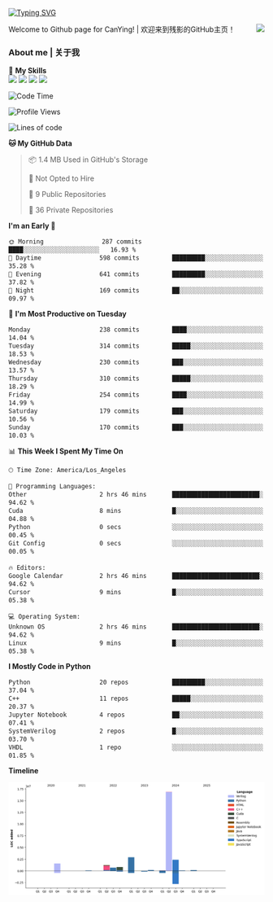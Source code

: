 [![Typing SVG](https://readme-typing-svg.herokuapp.com?size=25&duration=3500&color=00FFFF&vCenter=true&width=250&height=40&lines=Hi+Welcome+%F0%9F%91%8B%F0%9F%8F%BB;I'm+CanYing|残影)](https://git.io/typing-svg)

<a href="#">
  <img align="right" src="https://github-readme-stats.vercel.app/api?username=CanYing0913&count_private=true&rank_icon=github&show_icons=true&bg_color=15,f2f7fd,E0EAFC&" />
</a>

Welcome to Github page for CanYing! | 欢迎来到残影的GitHub主页！

### About me | 关于我

🌟 **My Skills**  
![](https://img.shields.io/badge/-C-A8B9CC?style=flat-square&logo=C&logoColor=fff)
![](https://img.shields.io/badge/-C++-00599C?style=flat-square&logo=Cpp&logoColor=fff)
![](https://img.shields.io/badge/-Python-3776AB?style=flat-square&logo=Python&logoColor=fff)
![](https://img.shields.io/badge/-Linux-000000?style=flat-square&logo=Linux&logoColor=fff)

<!--START_SECTION:waka-->
![Code Time](http://img.shields.io/badge/Code%20Time-1%2C695%20hrs%2045%20mins-blue)

![Profile Views](http://img.shields.io/badge/Profile%20Views-0-blue)

![Lines of code](https://img.shields.io/badge/From%20Hello%20World%20I%27ve%20Written-26.9%20million%20lines%20of%20code-blue)

**🐱 My GitHub Data** 

> 📦 1.4 MB Used in GitHub's Storage 
 > 
> 🚫 Not Opted to Hire
 > 
> 📜 9 Public Repositories 
 > 
> 🔑 36 Private Repositories 
 > 
**I'm an Early 🐤** 

```text
🌞 Morning                287 commits         ████░░░░░░░░░░░░░░░░░░░░░   16.93 % 
🌆 Daytime                598 commits         █████████░░░░░░░░░░░░░░░░   35.28 % 
🌃 Evening                641 commits         █████████░░░░░░░░░░░░░░░░   37.82 % 
🌙 Night                  169 commits         ██░░░░░░░░░░░░░░░░░░░░░░░   09.97 % 
```
📅 **I'm Most Productive on Tuesday** 

```text
Monday                   238 commits         ████░░░░░░░░░░░░░░░░░░░░░   14.04 % 
Tuesday                  314 commits         █████░░░░░░░░░░░░░░░░░░░░   18.53 % 
Wednesday                230 commits         ███░░░░░░░░░░░░░░░░░░░░░░   13.57 % 
Thursday                 310 commits         █████░░░░░░░░░░░░░░░░░░░░   18.29 % 
Friday                   254 commits         ████░░░░░░░░░░░░░░░░░░░░░   14.99 % 
Saturday                 179 commits         ███░░░░░░░░░░░░░░░░░░░░░░   10.56 % 
Sunday                   170 commits         ███░░░░░░░░░░░░░░░░░░░░░░   10.03 % 
```


📊 **This Week I Spent My Time On** 

```text
🕑︎ Time Zone: America/Los_Angeles

💬 Programming Languages: 
Other                    2 hrs 46 mins       ████████████████████████░   94.62 % 
Cuda                     8 mins              █░░░░░░░░░░░░░░░░░░░░░░░░   04.88 % 
Python                   0 secs              ░░░░░░░░░░░░░░░░░░░░░░░░░   00.45 % 
Git Config               0 secs              ░░░░░░░░░░░░░░░░░░░░░░░░░   00.05 % 

🔥 Editors: 
Google Calendar          2 hrs 46 mins       ████████████████████████░   94.62 % 
Cursor                   9 mins              █░░░░░░░░░░░░░░░░░░░░░░░░   05.38 % 

💻 Operating System: 
Unknown OS               2 hrs 46 mins       ████████████████████████░   94.62 % 
Linux                    9 mins              █░░░░░░░░░░░░░░░░░░░░░░░░   05.38 % 
```

**I Mostly Code in Python** 

```text
Python                   20 repos            █████████░░░░░░░░░░░░░░░░   37.04 % 
C++                      11 repos            █████░░░░░░░░░░░░░░░░░░░░   20.37 % 
Jupyter Notebook         4 repos             ██░░░░░░░░░░░░░░░░░░░░░░░   07.41 % 
SystemVerilog            2 repos             █░░░░░░░░░░░░░░░░░░░░░░░░   03.70 % 
VHDL                     1 repo              ░░░░░░░░░░░░░░░░░░░░░░░░░   01.85 % 
```



**Timeline**

![Lines of Code chart](https://raw.githubusercontent.com/CanYing0913/CanYing0913/master/assets/bar_graph.png)


<!--END_SECTION:waka-->
